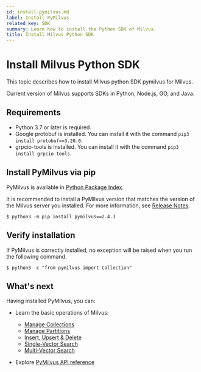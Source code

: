 ```yaml
---
id: install-pymilvus.md
label: Install PyMilvus
related_key: SDK
summary: Learn how to install the Python SDK of Milvus.
title: Install Milvus Python SDK
---
```


# Install Milvus Python SDK

This topic describes how to install Milvus python SDK pymilvus for Milvus.

Current version of Milvus supports SDKs in Python, Node.js, GO, and Java.

## Requirements

- Python 3.7 or later is required.
- Google protobuf is installed. You can install it with the command `pip3 install protobuf==3.20.0`.
- grpcio-tools is installed. You can install it with the command `pip3 install grpcio-tools`.

## Install PyMilvus via pip

PyMilvus is available in [Python Package Index](https://pypi.org/project/pymilvus/).

<div class="alert note">
It is recommended to install a PyMilvus version that matches the version of the Milvus server you installed. For more information, see <a href="release_notes.md">Release Notes</a>.
</div>

```
$ python3 -m pip install pymilvus==2.4.3
```

## Verify installation

If PyMilvus is correctly installed, no exception will be raised when you run the following command.

```
$ python3 -c "from pymilvus import Collection"
```



## What's next

Having installed PyMilvus, you can:

- Learn the basic operations of Milvus:
  - [Manage Collections](manage-collections.md)
  - [Manage Partitions](manage-partitions.md)
  - [Insert, Upsert & Delete](insert-update-delete.md)
  - [Single-Vector Search](single-vector-search.md)
  - [Multi-Vector Search](multi-vector-search.md)

- Explore [PyMilvus API reference](/api-reference/pymilvus/v2.4.x/About.md)

